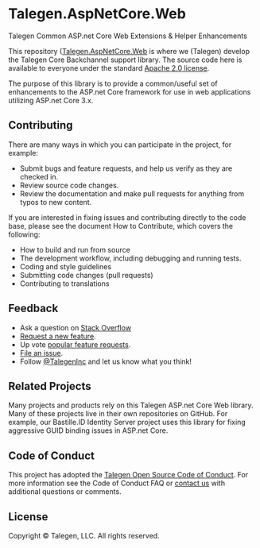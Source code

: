 # Talegen.AspNetCore.Web
Talegen Common ASP.net Core Web Extensions &amp; Helper Enhancements

This repository ([Talegen.AspNetCore.Web](https://github.com/Talegen/Talegen.AspNetCore.Web) is where we (Talegen) develop the Talegen Core Backchannel support library. The source code here is available to everyone under the standard [Apache 2.0 license](https://github.com/talegen/Talegen.PureBlue.Models/blob/main/LICENSE).

The purpose of this library is to provide a common/useful set of enhancements to the ASP.net Core framework for use in web applications utilizing ASP.net Core 3.x. 

## Contributing

There are many ways in which you can participate in the project, for example:

 - Submit bugs and feature requests, and help us verify as they are checked in.
 - Review source code changes.
 - Review the documentation and make pull requests for anything from typos to new content. 

If you are interested in fixing issues and contributing directly to the code base, please see the document How to Contribute, which covers the following:

 - How to build and run from source
 - The development workflow, including debugging and running tests.
 - Coding and style guidelines
 - Submitting code changes (pull requests)
 - Contributing to translations

## Feedback

 - Ask a question on [Stack Overflow](https://stackoverflow.com/questions/tagged/Talegen)
 - [Request a new feature](https://github.com/talegen/Talegen.AspNetCore.Web/blob/main/CONTRIBUTING.md).
 - Up vote [popular feature requests](https://github.com/talegen/Talegen.AspNetCore.Web/issues?q=is:open%20is:issue%20label:feature-request%20sort:reactions-%2b1-desc).
 - [File an issue](https://github.com/talegen/Talegen.AspNetCore.Web/issues).
 - Follow [@TalegenInc](https://twitter.com/TalegenInc) and let us know what you think!

## Related Projects

Many projects and products rely on this Talegen ASP.net Core Web library. Many of these projects live in their own repositories on GitHub. For example, our Bastille.ID Identity Server project uses this library for fixing aggressive GUID binding issues in ASP.net Core.

## Code of Conduct

This project has adopted the [Talegen Open Source Code of Conduct](https://talegen.com/open-source-code-of-conduct/). For more information see the Code of Conduct FAQ or [contact us](https://talegen.com/contact/) with additional questions or comments.

## License

Copyright &copy; Talegen, LLC. All rights reserved.
